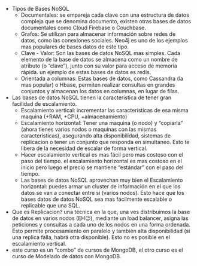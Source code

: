 - Tipos de Bases NoSQL
    - Documentales: se empareja cada clave con una estructura de datos compleja que se denomina documento, existen otras bases de datos documentales como Cloud Firebase o Couchbase.
    - Grafos: Se utilizan para almacenar información sobre redes de datos, como las conexiones sociales. Neo4j es uno de los ejemplos mas populares de bases datos de este tipo.
    - Clave - Valor: Son las bases de datos NoSQL mas simples. Cada elemento de la base de datos se almacena como un nombre de atributo (o “clave”), junto con su valor para acceso de memoria rápida. un ejemplo de estas bases de datos es redis.
    - Orientada a columnas: Estas bases de datos, como Cassandra (la mas popular) o Hbase, permiten realizar consultas en grandes conjuntos y almacenan los datos en columnas, en lugar de filas.
- Las bases de datos NoSQL tienen la característica de tener gran facilidad de escalamiento.
    - Escalamiento vertical: incrementar las características de esa misma maquina (+RAM, +CPU, +almacenamiento)
    - Escalamiento horizontal: Tener una maquina (o nodo) y “copiarla” (ahora tienes varios nodos o maquinas con las mismas características), asegurando alta disponibilidad, sistemas de replicacion o tener un conjunto que responda en simultaneo. Esto te libera de la necesidad de escalar de forma vertical.
    - Hacer escalamiento vertical es mas fácil pero mas costoso con el paso del tiempo. el escalamiento horizontal es mas costoso en el inicio pero luego el precio se mantiene “estándar” con el paso del tiempo.
    - Las bases de datos NoSQL aprovechan muy bien el Escalamiento horizontal: puedes armar un cluster de información en el que los datos se van a conectar entre si (varios nodos). Esto hace que los bases datos de datos NoSQL sea mas fácilmente escalable o replicable que una SQL.
- Que es Replicacion? una técnica en la que, una ves distribuimos la base de datos en varios nodos (EH😉), mediante un load balancer, asigna las peticiones y consultas a cada uno de los nodos en una forma ordenada. Esto permite procesamiento en paralelo y también alta disponibilidad (si una replica falla, habrá otra disponible). Esto no es posible en el escalamiento vertical.
- este curso es un “combo” de cursos de MongoDB, el otro curso es el curso de Modelado de datos con MongoDB.